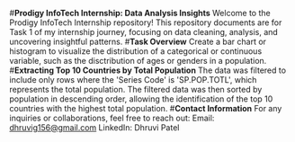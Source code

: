 #**Prodigy InfoTech Internship: Data Analysis Insights**
Welcome to the Prodigy InfoTech Internship repository! This repository documents are for Task 1 of my internship journey, focusing on data cleaning, analysis, and uncovering insightful patterns.
#**Task Overview**
Create a bar chart or histogram to visualize the distribution of a categorical or continuous variable, such as the disctribution of ages or genders in a population.
#**Extracting Top 10 Countries by Total Population**
The data was filtered to include only rows where the 'Series Code' is 'SP.POP.TOTL', which represents the total population.
The filtered data was then sorted by population in descending order, allowing the identification of the top 10 countries with the highest total population.
#**Contact Information**
For any inquiries or collaborations, feel free to reach out:
Email: dhruvig156@gmail.com
LinkedIn: Dhruvi Patel
